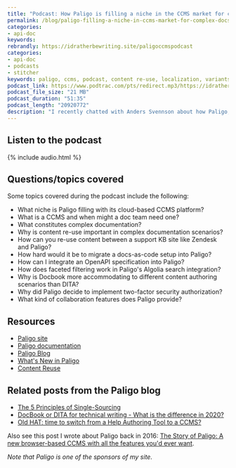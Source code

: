 ```yaml
---
title: "Podcast: How Paligo is filling a niche in the CCMS market for complex documentation, with Anders Svensson"
permalink: /blog/paligo-filling-a-niche-in-ccms-market-for-complex-docs/
categories:
- api-doc
keywords:
rebrandly: https://idratherbewriting.site/paligoccmspodcast
categories:
- api-doc
- podcasts
- stitcher
keywords: paligo, ccms, podcast, content re-use, localization, variants, versions
podcast_link: https://www.podtrac.com/pts/redirect.mp3/https://idratherbewritingmedia.com/podcasts/paligo_podcast_ccms.mp3
podcast_file_size: "21 MB"
podcast_duration: "51:35"
podcast_length: "20920772"
description: "I recently chatted with Anders Svennson about how Paligo, a cloud-based CCMS, is filling a niche in the CCMS market for complex documentation needs. Complex documentation refers to documentation with multiple product variants, versions, languages, audiences, and more. In these scenarios, content re-use and scalability become more challenging. Paligo is filling a need for documentation teams that have grown beyond their help authoring tools and need the more robust support that a component content management system (CCMS) offers but without the price tag and implementation timeline."
---
```

## Listen to the podcast

{% include audio.html %}

## Questions/topics covered

Some topics covered during the podcast include the following:

* What niche is Paligo filling with its cloud-based CCMS platform?
* What is a CCMS and when might a doc team need one?
* What constitutes complex documentation?
* Why is content re-use important in complex documentation scenarios?
* How can you re-use content between a support KB site like Zendesk and Paligo?
* How hard would it be to migrate a docs-as-code setup into Paligo?
* How can I integrate an OpenAPI specification into Paligo?
* How does faceted filtering work in Paligo's Algolia search integration?
* Why is Docbook more accommodating to different content authoring scenarios than DITA?
* Why did Paligo decide to implement two-factor security authorization?
* What kind of collaboration features does Paligo provide?

## Resources

* [Paligo site](https://paligo.net/)
* [Paligo documentation](https://paligo.net/docs/index.html?lang=en)
* [Paligo Blog](https://paligo.net/blog)
* [What's New in Paligo](https://paligo.net/docs/en/what-s-new-in-paligo-.html)
* [Content Reuse](https://paligo.net/docs/en/content-reuse.html)

## Related posts from the Paligo blog

* [The 5 Principles of Single-Sourcing](https://paligo.net/blog/single-sourcing/the-5-principles-of-single-sourcing/)
* [DocBook or DITA for technical writing - What is the difference in 2020?](https://paligo.net/blog/single-sourcing/docbook-or-dita-for-technical-writing-what-is-the-difference-in-2020/)
* [Old HAT: time to switch from a Help Authoring Tool to a CCMS?](https://paligo.net/blog/single-sourcing/old-hat-time-to-switch-from-a-help-authoring-tool-to-a-ccms/)

Also see this post I wrote about Paligo back in 2016: [The Story of Paligo: A new browser-based CCMS with all the features you'd ever want](https://idratherbewriting.com/2016/08/01/paligo-the-story-xml-ccms-in-the-cloud/).

*Note that Paligo is one of the sponsors of my site.*
